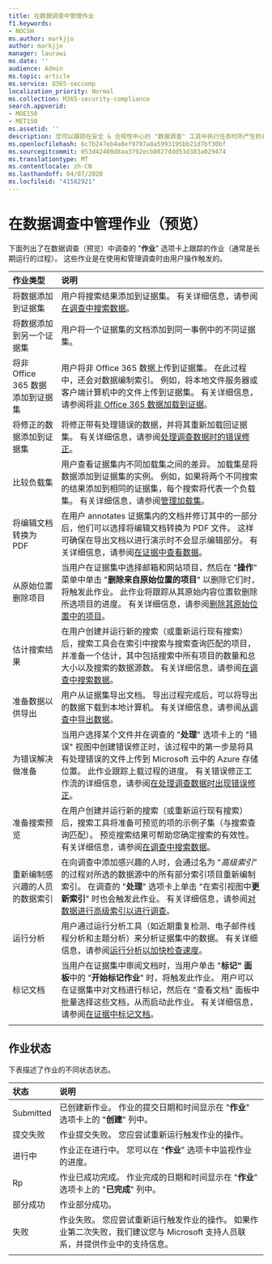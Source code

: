 ```yaml
---
title: 在数据调查中管理作业
f1.keywords:
- NOCSH
ms.author: markjjo
author: markjjo
manager: laurawi
ms.date: ''
audience: Admin
ms.topic: article
ms.service: O365-seccomp
localization_priority: Normal
ms.collection: M365-security-compliance
search.appverid:
- MOE150
- MET150
ms.assetid: ''
description: 您可以跟踪在安全 & 合规性中心的 "数据调查" 工具中执行任务时所产生的长时间运行的进程的状态。
ms.openlocfilehash: 6c7b247eb4a8ef9797a8a5993195bb21d7bf30bf
ms.sourcegitcommit: 053d42480d8aa3792ecb0027ddd53d383a029474
ms.translationtype: MT
ms.contentlocale: zh-CN
ms.lasthandoff: 04/07/2020
ms.locfileid: "41582921"
---
```

# <a name="manage-jobs-in-data-investigations-preview"></a>在数据调查中管理作业（预览）

下面列出了在数据调查（预览）中调查的 "**作业**" 选项卡上跟踪的作业（通常是长期运行的过程）。 这些作业是在使用和管理调查时由用户操作触发的。

| 作业类型            | 说明     |
| :----------------- | :----------     |
|将数据添加到证据集 | 用户将搜索结果添加到证据集。  有关详细信息，请参阅[在调查中搜索数据](search-for-data.md)。 |
|将数据添加到另一个证据集 | 用户将一个证据集的文档添加到同一事例中的不同证据集。|
|将非 Office 365 数据添加到证据集 | 用户将非 Office 365 数据上传到证据集。 在此过程中，还会对数据编制索引。 例如，将本地文件服务器或客户端计算机中的文件上传到证据集。 有关详细信息，请参阅将[非 Office 365 数据加载到证据](load-non-office365-data.md)。| 
|将修正的数据添加到证据集 | 将修正带有处理错误的数据，并将其重新加载回证据集。 有关详细信息，请参阅[处理调查数据时的错误修正](error-remediation.md)。 | 
|比较负载集 | 用户查看证据集内不同加载集之间的差异。 加载集是将数据添加到证据集的实例。 例如，如果将两个不同搜索的结果添加到相同的证据集，每个搜索将代表一个负载集。 有关详细信息，请参阅[管理加载集](manage-load-sets.md)。 |
|将编辑文档转换为 PDF|在用户 annotates 证据集内的文档并修订其中的一部分后，他们可以选择将编辑文档转换为 PDF 文件。 这样可确保在导出文档以进行演示时不会显示编辑部分。 有关详细信息，请参阅[在证据中查看数据](review-data-in-evidence.md)。 |
|从原始位置删除项目 | 当用户在证据集中选择邮箱和网站项目，然后在 "**操作**" 菜单中单击 "**删除来自原始位置的项目**" 以删除它们时，将触发此作业。 此作业将跟踪从其原始内容位置软删除所选项目的进度。 有关详细信息，请参阅[删除其原始位置中的项目](delete-items-from-original-locations.md)。|
|估计搜索结果 | 在用户创建并运行新的搜索（或重新运行现有搜索）后，搜索工具会在索引中搜索与搜索查询匹配的项目，并准备一个估计，其中包括搜索中所有项目的数量和总大小以及搜索的数据源数。  有关详细信息，请参阅[在调查中搜索数据](search-for-data.md)。 | 
|准备数据以供导出 | 用户从证据集导出文档。 导出过程完成后，可以将导出的数据下载到本地计算机。 有关详细信息，请参阅[从调查中导出数据](export-data.md)。 | 
|为错误解决做准备 |当用户选择某个文件并在调查的 "**处理**" 选项卡上的 "错误" 视图中创建错误修正时，该过程中的第一步是将具有处理错误的文件上传到 Microsoft 云中的 Azure 存储位置。 此作业跟踪上载过程的进度。 有关错误修正工作流的详细信息，请参阅[在处理调查数据时出现错误修正](error-remediation.md)。| 
|准备搜索预览 | 在用户创建并运行新的搜索（或重新运行现有搜索）后，搜索工具将准备可预览的项的示例子集（与搜索查询匹配）。 预览搜索结果可帮助您确定搜索的有效性。  有关详细信息，请参阅[在调查中搜索数据](search-for-data.md)。 | 
|重新编制感兴趣的人员的数据索引 | 在向调查中添加感兴趣的人时，会通过名为 "*高级索引*" 的过程对所选的数据源中的所有部分索引项目重新编制索引。 在调查的 "**处理**" 选项卡上单击 "在索引视图中**更新索引**" 时也会触发此作业。 有关详细信息，请参阅[对数据进行高级索引以进行调查](index-data-people-of-interest.md)。
|运行分析 | 用户通过运行分析工具（如近期重复检测、电子邮件线程分析和主题分析）来分析证据集中的数据。 有关详细信息，请参阅[运行分析以加快检查速度](run-analytics-to-investigate-faster.md)。 | 
|标记文档 | 当用户在证据集中审阅文档时，当用户单击 "**标记" 面板**中的 "**开始标记作业**" 时，将触发此作业。 用户可以在证据集中对文档进行标记，然后在 "查看文档" 面板中批量选择这些文档，从而启动此作业。 有关详细信息，请参阅[在证据中标记文档](tag-documents.md)。 | 
|||

## <a name="job-status"></a>作业状态

下表描述了作业的不同状态状态。

| 状态           | 说明     |
| :----------------- | :----------     |
| Submitted | 已创建新作业。  作业的提交日期和时间显示在 "**作业**" 选项卡上的 "**创建**" 列中。 |
| 提交失败 | 作业提交失败。  您应尝试重新运行触发作业的操作。 |
| 进行中 | 作业正在进行中。 您可以在 "**作业**" 选项卡中监视作业的进度。 |
| Rp | 作业已成功完成。 作业完成的日期和时间显示在 "**作业**" 选项卡上的 "**已完成**" 列中。 |
| 部分成功 | 作业部分成功。 |
| 失败 | 作业失败。  您应尝试重新运行触发作业的操作。 如果作业第二次失败，我们建议您与 Microsoft 支持人员联系，并提供作业中的支持信息。 |
|||
